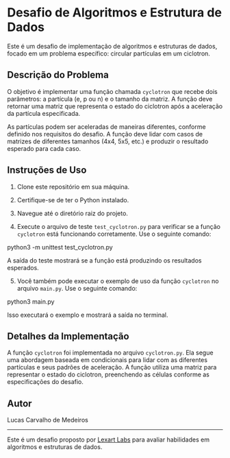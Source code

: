 # Desafio de Algoritmos e Estrutura de Dados

Este é um desafio de implementação de algoritmos e estruturas de dados, focado em um problema específico: circular partículas em um ciclotron.

## Descrição do Problema

O objetivo é implementar uma função chamada `cyclotron` que recebe dois parâmetros: a partícula (e, p ou n) e o tamanho da matriz. A função deve retornar uma matriz que representa o estado do ciclotron após a aceleração da partícula especificada.

As partículas podem ser aceleradas de maneiras diferentes, conforme definido nos requisitos do desafio. A função deve lidar com casos de matrizes de diferentes tamanhos (4x4, 5x5, etc.) e produzir o resultado esperado para cada caso.

## Instruções de Uso

1. Clone este repositório em sua máquina.

2. Certifique-se de ter o Python instalado.

3. Navegue até o diretório raiz do projeto.

4. Execute o arquivo de teste `test_cyclotron.py` para verificar se a função `cyclotron` está funcionando corretamente. Use o seguinte comando:

python3 -m unittest test_cyclotron.py


A saída do teste mostrará se a função está produzindo os resultados esperados.

5. Você também pode executar o exemplo de uso da função `cyclotron` no arquivo `main.py`. Use o seguinte comando:

python3 main.py


Isso executará o exemplo e mostrará a saída no terminal.

## Detalhes da Implementação

A função `cyclotron` foi implementada no arquivo `cyclotron.py`. Ela segue uma abordagem baseada em condicionais para lidar com as diferentes partículas e seus padrões de aceleração. A função utiliza uma matriz para representar o estado do ciclotron, preenchendo as células conforme as especificações do desafio.

## Autor

Lucas Carvalho de Medeiros

---

Este é um desafio proposto por [Lexart Labs](https://www.lexartlabs.com) para avaliar habilidades em algoritmos e estruturas de dados.

